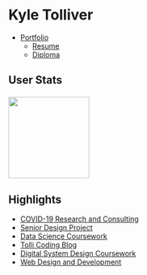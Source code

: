 Kyle Tolliver
================

  - [Portfolio](https://kctolli.github.io/)
      - [Resume](https://kctolli.github.io/site_libs/resume/resume.html)
      - [Diploma](https://kctolli.github.io/site_libs/images/diploma.pdf)

<h2>

User Stats

</h2>

<a href="https://github.com/anuraghazra/github-readme-stats" align="center"><img style="max-width:100%;"
height="160" align="center" src="https://github-readme-stats.vercel.app/api/top-langs/?username=kctolli&layout=compact&theme=gruvbox"/></a>

## Highlights

  - [COVID-19 Research and
    Consulting](https://kctolli.github.io/COVID-19/index.html)
  - [Senior Design Project](https://ecen499-nasa.github.io/index.html)
  - [Data Science
    Coursework](https://kctolli.github.io/Data-Science/index.html)
  - [Tolli Coding Blog](https://tolli-coding.netlify.app/)
  - [Digital System Design
    Coursework](https://kctolli.github.io/ECEN340/index.html)
  - [Web Design and
    Development](https://kctolli.github.io/WDD100/index.html)
